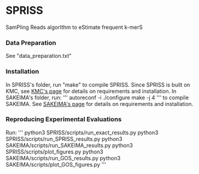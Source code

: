 # SPRISS
SamPling Reads algorIthm to eStimate frequent k-merS

### Data Preparation
See "data_preparation.txt"

### Installation
In SPRISS's folder, run "make" to compile SPRISS. Since SPRISS is built on KMC, see [KMC's page](https://github.com/refresh-bio/KMC) for details on requirements and installation.
In SAKEIMA's folder, run:
'''
autoreconf -i
./configure
make -j 4
'''
to compile SAKEIMA. See [SAKEIMA's page](https://github.com/VandinLab/SAKEIMA) for details on requirements and installation. 

### Reproducing Experimental Evaluations
Run:
'''
python3 SPRISS/scripts/run_exact_results.py
python3 SPRISS/scripts/run_SPRISS_results.py
python3 SAKEIMA/scripts/run_SAKEIMA_results.py
python3 SPRISS/scripts/plot_figures.py
python3 SAKEIMA/scripts/run_GOS_results.py
python3 SAKEIMA/scripts/plot_GOS_figures.py
'''

